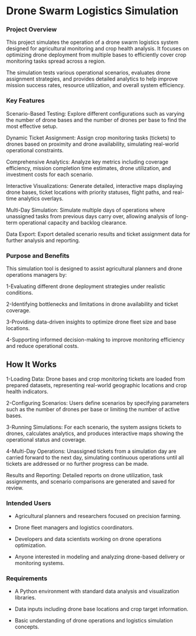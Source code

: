 # Drone Swarm Logistics Simulation


### Project Overview

This project simulates the operation of a drone swarm logistics system designed for agricultural monitoring and crop health analysis. It focuses on optimizing drone deployment from multiple bases to efficiently cover crop monitoring tasks spread across a region.

The simulation tests various operational scenarios, evaluates drone assignment strategies, and provides detailed analytics to help improve mission success rates, resource utilization, and overall system efficiency.

### Key Features

Scenario-Based Testing: Explore different configurations such as varying the number of drone bases and the number of drones per base to find the most effective setup.

Dynamic Ticket Assignment: Assign crop monitoring tasks (tickets) to drones based on proximity and drone availability, simulating real-world operational constraints.

Comprehensive Analytics: Analyze key metrics including coverage efficiency, mission completion time estimates, drone utilization, and investment costs for each scenario.

Interactive Visualizations: Generate detailed, interactive maps displaying drone bases, ticket locations with priority statuses, flight paths, and real-time analytics overlays.

Multi-Day Simulation: Simulate multiple days of operations where unassigned tasks from previous days carry over, allowing analysis of long-term operational capacity and backlog clearance.

Data Export: Export detailed scenario results and ticket assignment data for further analysis and reporting.

### Purpose and Benefits

This simulation tool is designed to assist agricultural planners and drone operations managers by:

1-Evaluating different drone deployment strategies under realistic conditions.

2-Identifying bottlenecks and limitations in drone availability and ticket coverage.

3-Providing data-driven insights to optimize drone fleet size and base locations.

4-Supporting informed decision-making to improve monitoring efficiency and reduce operational costs.

## How It Works

1-Loading Data: Drone bases and crop monitoring tickets are loaded from prepared datasets, representing real-world geographic locations and crop health indicators.

2-Configuring Scenarios: Users define scenarios by specifying parameters such as the number of drones per base or limiting the number of active bases.

3-Running Simulations: For each scenario, the system assigns tickets to drones, calculates analytics, and produces interactive maps showing the operational status and coverage.

4-Multi-Day Operations: Unassigned tickets from a simulation day are carried forward to the next day, simulating continuous operations until all tickets are addressed or no further progress can be made.

Results and Reporting: Detailed reports on drone utilization, task assignments, and scenario comparisons are generated and saved for review.

### Intended Users

 * Agricultural planners and researchers focused on precision farming.

 * Drone fleet managers and logistics coordinators.

 * Developers and data scientists working on drone operations optimization.

 * Anyone interested in modeling and analyzing drone-based delivery or monitoring systems.

### Requirements
 * A Python environment with standard data analysis and visualization libraries.

 * Data inputs including drone base locations and crop target information.

 * Basic understanding of drone operations and logistics simulation concepts.

